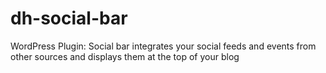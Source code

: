 dh-social-bar
=============

WordPress Plugin: Social bar integrates your social feeds and events from other sources and displays them at the top of your blog
